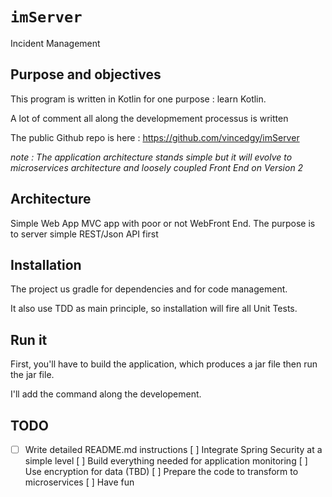# ```imServer```

Incident Management

## Purpose and objectives

This program is written in Kotlin for one purpose : learn Kotlin.

A lot of comment all along the developmement processus is written

The public Github repo is here : https://github.com/vincedgy/imServer

_note : The application architecture stands simple but it will evolve to microservices architecture and loosely coupled Front End on Version 2_ 

## Architecture

Simple Web App MVC app with poor or not WebFront End.
The purpose is to server simple REST/Json API first

## Installation

The project us gradle for dependencies and for code management.

It also use TDD as main principle, so installation will fire all Unit Tests.

## Run it

First, you'll have to build the application, which produces a jar file then run the jar file.

I'll add the command along the developement.

## TODO

- [ ] Write detailed README.md instructions
[ ] Integrate Spring Security at a simple level
[ ] Build everything needed for application monitoring
[ ] Use encryption for data (TBD)
[ ] Prepare the code to transform to microservices
[ ] Have fun
